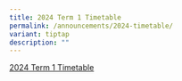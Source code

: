 ```yaml
---
title: 2024 Term 1 Timetable
permalink: /announcements/2024-timetable/
variant: tiptap
description: ""
---
```

<p><a href="/files/2024_Term_1_Timetable.pdf" rel="noopener noreferrer nofollow" target="_blank">2024 Term 1 Timetable</a></p>